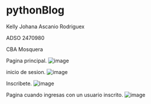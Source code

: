 # pythonBlog

Kelly Johana Ascanio Rodriguex

ADSO 2470980

CBA Mosquera

Pagina principal.
![image](https://user-images.githubusercontent.com/101758695/208254504-d186a23a-de39-4e5e-8d11-0b80abb6d807.png)

inicio de sesion.
![image](https://user-images.githubusercontent.com/101758695/208254521-fa3904e6-5299-421e-831f-f546945b782b.png)

Inscribete.
![image](https://user-images.githubusercontent.com/101758695/208254534-ae2db5f4-7b76-4304-b4b2-c86d65ec92f7.png)

Pagina cuando ingresas con un usuario inscrito.
![image](https://user-images.githubusercontent.com/101758695/208254569-ed087e75-7b88-418e-b00c-8d80e9d353d7.png)
